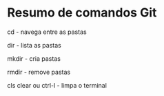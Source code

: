 # Resumo de comandos Git

cd - navega entre as pastas

dir - lista as pastas

mkdir - cria pastas

rmdir - remove pastas

cls clear ou ctrl-l - limpa o terminal